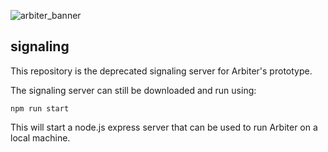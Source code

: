![arbiter_banner](https://github.com/Arbiter-WRTC/signaling/assets/57457673/4469568d-7cc4-4a41-8376-2d9ab8e3aa1a)

## signaling

This repository is the deprecated signaling server for Arbiter's prototype.

The signaling server can still be downloaded and run using:
```sh-session
npm run start
```

This will start a node.js express server that can be used to run Arbiter on a local machine.
